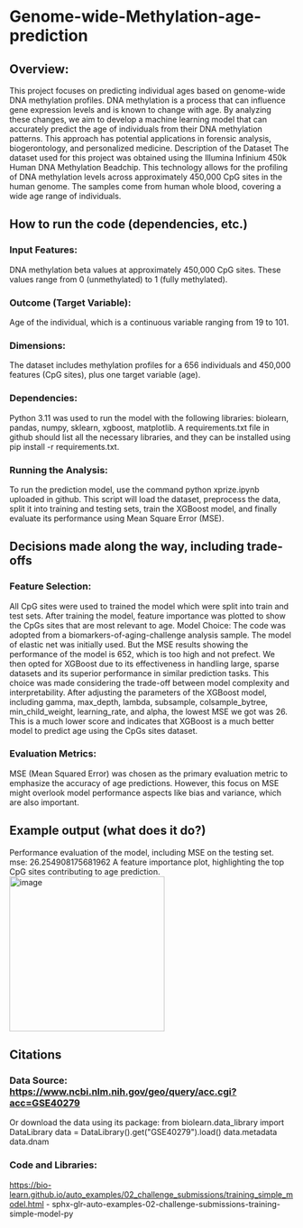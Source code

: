 # Genome-wide-Methylation-age-prediction

## Overview: 
This project focuses on predicting individual ages based on genome-wide DNA methylation profiles. DNA methylation is a process that can influence gene expression levels and is known to change with age. By analyzing these changes, we aim to develop a machine learning model that can accurately predict the age of individuals from their DNA methylation patterns. This approach has potential applications in forensic analysis, biogerontology, and personalized medicine.
Description of the Dataset
The dataset used for this project was obtained using the Illumina Infinium 450k Human DNA Methylation Beadchip. This technology allows for the profiling of DNA methylation levels across approximately 450,000 CpG sites in the human genome. The samples come from human whole blood, covering a wide age range of individuals.
## How to run the code (dependencies, etc.)
### Input Features: 
DNA methylation beta values at approximately 450,000 CpG sites. These values range from 0 (unmethylated) to 1 (fully methylated).
### Outcome (Target Variable): 
Age of the individual, which is a continuous variable ranging from 19 to 101.
### Dimensions: 
The dataset includes methylation profiles for a 656 individuals and 450,000 features (CpG sites), plus one target variable (age).
### Dependencies: 
Python 3.11 was used to run the model with the following libraries: biolearn, pandas, numpy, sklearn, xgboost, matplotlib. A requirements.txt file in github should list all the necessary libraries, and they can be installed using pip install -r requirements.txt.
### Running the Analysis: 
To run the prediction model, use the command python xprize.ipynb uploaded in github. This script will load the dataset, preprocess the data, split it into training and testing sets, train the XGBoost model, and finally evaluate its performance using Mean Square Error (MSE).
## Decisions made along the way, including trade-offs 
### Feature Selection: 
All CpG sites were used to trained the model which were split into train and test sets. After training the model, feature importance was plotted to show the CpGs sites that are most relevant to age. 
Model Choice: The code was adopted from a biomarkers-of-aging-challenge analysis sample. The model of elastic net was initially used. But the MSE results showing the performance of the model is 652, which is too high and not prefect. We then opted for XGBoost due to its effectiveness in handling large, sparse datasets and its superior performance in similar prediction tasks. This choice was made considering the trade-off between model complexity and interpretability. After adjusting the parameters of the XGBoost model, including gamma, max_depth, lambda, subsample, colsample_bytree, min_child_weight, learning_rate, and alpha, the lowest MSE we got was 26. This is a much lower score and indicates that XGBoost is a much better model to predict age using the CpGs sites dataset. 
### Evaluation Metrics: 
MSE (Mean Squared Error) was chosen as the primary evaluation metric to emphasize the accuracy of age predictions. However, this focus on MSE might overlook model performance aspects like bias and variance, which are also important. 
## Example output (what does it do?)
Performance evaluation of the model, including MSE on the testing set.
mse: 26.254908175681962
A feature importance plot, highlighting the top CpG sites contributing to age prediction.
  <img width="275" alt="image" src="https://github.com/petraliu1006/Genome-wide-Methylation-age-prediction/assets/146908861/d4eaa876-d64b-4114-a4c7-c005ceca1b94">


## Citations 
### Data Source: https://www.ncbi.nlm.nih.gov/geo/query/acc.cgi?acc=GSE40279
Or download the data using its package: 
from biolearn.data_library import DataLibrary
data = DataLibrary().get("GSE40279").load()
data.metadata
data.dnam
### Code and Libraries: 
https://bio-learn.github.io/auto_examples/02_challenge_submissions/training_simple_model.html - sphx-glr-auto-examples-02-challenge-submissions-training-simple-model-py


